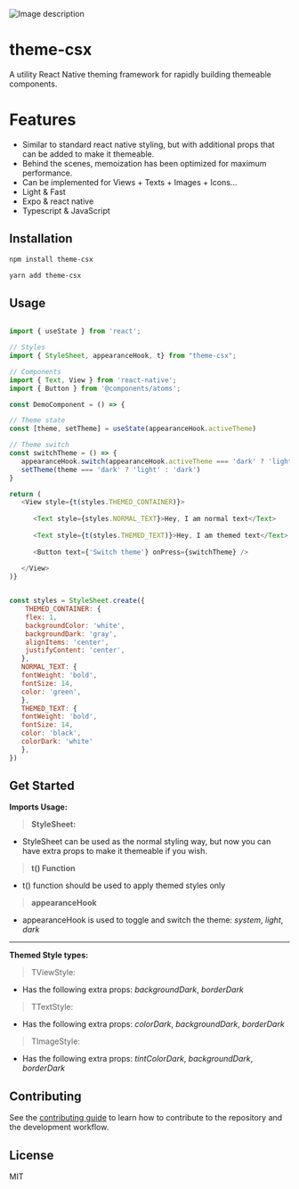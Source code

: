 ![Image description](https://dev-to-uploads.s3.amazonaws.com/uploads/articles/x3nsxwazndhbo79avwxi.png)
# theme-csx

A utility React Native theming framework for rapidly building themeable components.

# Features

- Similar to standard react native styling, but with additional props that can be added to make it themeable.
- Behind the scenes, memoization has been optimized for maximum performance.
- Can be implemented for Views + Texts + Images + Icons...
- Light & Fast
- Expo & react native
- Typescript & JavaScript 

## Installation

```sh
npm install theme-csx
```


```sh 
yarn add theme-csx
```

## Usage

```js

import { useState } from 'react';

// Styles
import { StyleSheet, appearanceHook, t} from "theme-csx";

// Components 
import { Text, View } from 'react-native';
import { Button } from '@components/atoms';

const DemoComponent = () => {

// Theme state
const [theme, setTheme] = useState(appearanceHook.activeTheme)

// Theme switch
const switchTheme = () => {
   appearanceHook.switch(appearanceHook.activeTheme === 'dark' ? 'light' : 'dark')
   setTheme(theme === 'dark' ? 'light' : 'dark')
}

return (
   <View style={t(styles.THEMED_CONTAINER)}>
   
      <Text style={styles.NORMAL_TEXT}>Hey, I am normal text</Text>
      
      <Text style={t(styles.THEMED_TEXT)}>Hey, I am themed text</Text>
      
      <Button text={'Switch theme'} onPress={switchTheme} />
   
   </View>
)}


const styles = StyleSheet.create({
    THEMED_CONTAINER: {
    flex: 1,
    backgroundColor: 'white',
    backgroundDark: 'gray',
    alignItems: 'center',
    justifyContent: 'center',
   },
   NORMAL_TEXT: {
   fontWeight: 'bold',
   fontSize: 14,
   color: 'green',
   },
   THEMED_TEXT: {
   fontWeight: 'bold',
   fontSize: 14,
   color: 'black',
   colorDark: 'white'
   },
})

```
## Get Started

**Imports Usage:** 
  
> **StyleSheet:**

- StyleSheet can be used as the normal styling way, but now you can have extra props to make it themeable if you wish. 

> **t() Function**

- t() function should be used to apply themed styles only 

> **appearanceHook**

- appearanceHook is used to toggle and switch the theme:  _system_, _light_, _dark_

---

**Themed Style types:** 


> TViewStyle:

- Has the following extra props: _backgroundDark_, _borderDark_ 

> TTextStyle:

- Has the following extra props: _colorDark_, _backgroundDark_, _borderDark_ 


> TImageStyle:

- Has the following extra props: _tintColorDark_, _backgroundDark_, _borderDark_ 


## Contributing

See the [contributing guide](CONTRIBUTING.md) to learn how to contribute to the repository and the development workflow.

## License

MIT
